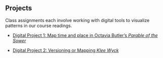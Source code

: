 ## Projects

Class assignments each involve working with digital tools to visualize patterns in our course readings. 

* [Digital Project 1: Map time and place in Octavia Butler’s *Parable of the Sower*](project1.md)

* [Digital Project 2: Versioning or Mapping *Klee Wyck*](project2.md)

